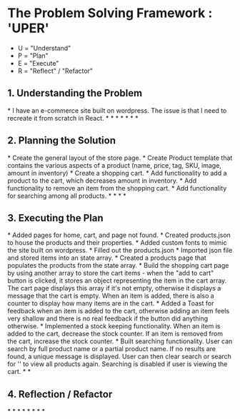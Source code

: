 <h1>The Problem Solving Framework : 'UPER'</h1>

- U = "Understand"
- P = "Plan"
- E = "Execute"
- R = "Reflect" / "Refactor"

<h2>1. Understanding the Problem</h2>
* I have an e-commerce site built on wordpress. The issue is that I need to recreate it from scratch in React.
*
*
*
*
*
*
*
<h2>
    2. Planning the Solution
</h2>
* Create the general layout of the store page.
* Create Product template that contains the various aspects of a product (name, price, tag, SKU, image, amount in inventory)
* Create a shopping cart.
* Add functionality to add a product to the cart, which decreases amount in inventory.
* Add functionality to remove an item from the shopping cart.
* Add functionality for searching among all products.
*
*
*
*
<h2>
    3. Executing the Plan
</h2>
* Added pages for home, cart, and page not found.
* Created products.json to house the products and their properties.
* Added custom fonts to mimic the site built on wordpress.
* Filled out the products.json
* Imported json file and stored items into an state array.
* Created a products page that populates the products from the state array.
* Build the shopping cart page by using another array to store the cart items - when the "add to cart" button is clicked, it stores an object representing the item in the cart array. The cart page displays this array if it's not empty, otherwise it displays a message that the cart is empty. When an item is added, there is also a counter to display how many items are in the cart.
* Added a Toast for feedback when an item is added to the cart, otherwise adding an item feels very shallow and there is no real feedback if the button did anything otherwise.
* Implemented a stock keeping functionality. When an item is added to the cart, decrease the stock counter. If an item is removed from the cart, increase the stock counter.
* Built searching functionality. User can search by full product name or a partial product name. If no results are found, a unique message is displayed. User can then clear search or search for '' to view all products again. Searching is disabled if user is viewing the cart.
* 
* 
<h2>
    4. Reflection / Refactor
</h2>
*
*
*
*
*
*
*
*
